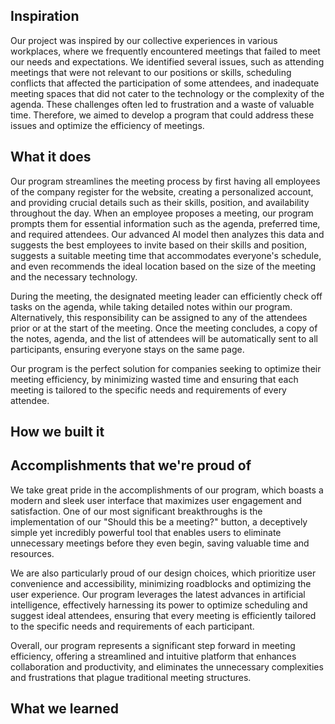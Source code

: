 ## Inspiration
Our project was inspired by our collective experiences in various workplaces, where we frequently encountered meetings that failed to meet our needs and expectations. We identified several issues, such as attending meetings that were not relevant to our positions or skills, scheduling conflicts that affected the participation of some attendees, and inadequate meeting spaces that did not cater to the technology or the complexity of the agenda. These challenges often led to frustration and a waste of valuable time. Therefore, we aimed to develop a program that could address these issues and optimize the efficiency of meetings.

## What it does
Our program streamlines the meeting process by first having all employees of the company register for the website, creating a personalized account, and providing crucial details such as their skills, position, and availability throughout the day. When an employee proposes a meeting, our program prompts them for essential information such as the agenda, preferred time, and required attendees. Our advanced AI model then analyzes this data and suggests the best employees to invite based on their skills and position, suggests a suitable meeting time that accommodates everyone's schedule, and even recommends the ideal location based on the size of the meeting and the necessary technology.

During the meeting, the designated meeting leader can efficiently check off tasks on the agenda, while taking detailed notes within our program. Alternatively, this responsibility can be assigned to any of the attendees prior or at the start of the meeting. Once the meeting concludes, a copy of the notes, agenda, and the list of attendees will be automatically sent to all participants, ensuring everyone stays on the same page.

Our program is the perfect solution for companies seeking to optimize their meeting efficiency, by minimizing wasted time and ensuring that each meeting is tailored to the specific needs and requirements of every attendee.

## How we built it

## Accomplishments that we're proud of
We take great pride in the accomplishments of our program, which boasts a modern and sleek user interface that maximizes user engagement and satisfaction. One of our most significant breakthroughs is the implementation of our "Should this be a meeting?" button, a deceptively simple yet incredibly powerful tool that enables users to eliminate unnecessary meetings before they even begin, saving valuable time and resources.

We are also particularly proud of our design choices, which prioritize user convenience and accessibility, minimizing roadblocks and optimizing the user experience. Our program leverages the latest advances in artificial intelligence, effectively harnessing its power to optimize scheduling and suggest ideal attendees, ensuring that every meeting is efficiently tailored to the specific needs and requirements of each participant.

Overall, our program represents a significant step forward in meeting efficiency, offering a streamlined and intuitive platform that enhances collaboration and productivity, and eliminates the unnecessary complexities and frustrations that plague traditional meeting structures.

## What we learned
